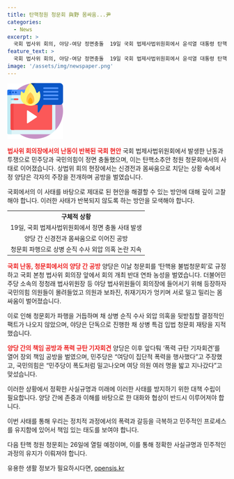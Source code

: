 ```yaml
---
title: 탄핵청원 청문회 與野 몸싸움...尹
categories:
  - News
excerpt: >
  국회 법사위 회의, 야당-여당 정면충돌  19일 국회 법제사법위원회에서 윤석열 대통령 탄핵 청원 관련 청문회 진행 중 야당과 여당의 충돌이 발생했다. 몸싸움과 고성 등 끔찍한 국회 내 갈등이 끊이지 않았는데, 청문회는 파행을 거듭한 끝에 진행됐다. 다음 탄핵 청원 청문회는 26일 예정돼 있다. 함정적인 국회 상황이 독자들의 이목을 끌 것으로 보인다.
feature_text: >
  국회 법사위 회의, 야당-여당 정면충돌  19일 국회 법제사법위원회에서 윤석열 대통령 탄핵 청원 관련 청문회 진행 중 야당과 여당의 충돌이 발생했다. 몸싸움과 고성 등 끔찍한 국회 내 갈등이 끊이지 않았는데, 청문회는 파행을 거듭한 끝에 진행됐다. 다음 탄핵 청원 청문회는 26일 예정돼 있다. 함정적인 국회 상황이 독자들의 이목을 끌 것으로 보인다.
image: '/assets/img/newspaper.png'
---
```


<p><img src="/assets/img/news.png" alt="rentncar 속보" /></p>

<p><b><span style="color: #ee2323;">법사위 회의장에서의 난동이 반복된 국회 현안</span></b>
국회 법제사법위원회에서 발생한 난동과 투쟁으로 민주당과 국민의힘이 정면 충돌했으며, 이는 탄핵소추안 청원 청문회에서의 사태로 이어졌습니다. 상법위 회의 현장에서는 신경전과 몸싸움으로 치닫는 상황 속에서 정 양당은 각자의 주장을 전개하며 공방을 벌였습니다. </p>

<p data-ke-size="size16">국회에서의 이 사태를 바탕으로 제대로 된 현안을 해결할 수 있는 방안에 대해 깊이 고찰해야 합니다. 이러한 사태가 반복되지 않도록 하는 방안을 모색해야 합니다.</p>

<table>
  <tr>
    <td style="text-align: center; height: 17px;"><b>구체적 상황</b></td>
  </tr>
  <tr>
    <td style="text-align: center; height: 17px;">19일, 국회 법제사법위원회에서 정면 충돌 사태 발생</td>
  </tr>
  <tr>
    <td style="text-align: center; height: 17px;">양당 간 신경전과 몸싸움으로 이어진 공방</td>
  </tr>
  <tr>
    <td style="text-align: center; height: 17px;">청문회 파행으로 상병 순직 수사 외압 의혹 논란 지속</td>
  </tr>
</table>

<p><b><span style="color: #ee2323;">국회 난동, 청문회에서의 양당 간 공방</span></b>
양당은 이날 청문회를 ‘탄핵용 불법청문회’로 규정하고 국회 본청 법사위 회의장 앞에서 회의 개최 반대 연좌 농성을 벌였습니다. 더불어민주당 소속의 정청래 법사위원장 등 야당 법사위원들이 회의장에 들어서기 위해 등장하자 국민의힘 의원들이 몰려들었고 의원과 보좌진, 취재기자가 엉키며 서로 밀고 밀리는 몸싸움이 벌어졌습니다. </p>

<p data-ke-size="size16">이로 인해 청문회가 파행을 거듭하며 채 상병 순직 수사 외압 의혹을 뒷받침할 결정적인 팩트가 나오지 않았으며, 야당은 단독으로 진행한 채 상병 특검 입법 청문회 재탕을 지적했습니다.</p>

<p><b><span style="color: #ee2323;">양당 간의 책임 공방과 폭력 규탄 기자회견</span></b>
양당은 이후 앞다퉈 ‘폭력 규탄 기자회견’를 열어 장외 책임 공방을 벌였으며, 민주당은 “여당이 집단적 폭력을 행사했다”고 주장했고, 국민의힘은 “민주당이 폭도처럼 밀고나오며 여당 의원 여러 명을 밟고 지나갔다”고 맞섰습니다.</p>

<p data-ke-size="size16">이러한 상황에서 정확한 사실규명과 미래에 이러한 사태를 방지하기 위한 대책 수립이 필요합니다. 양당 간에 존중과 이해를 바탕으로 한 대화와 협상이 반드시 이루어져야 합니다.</p>

<p>이번 사태를 통해 우리는 정치적 과정에서의 폭력과 갈등을 극복하고 민주적인 프로세스를 유지함에 있어서 책임 있는 태도를 보여야 합니다.</p>

<p>다음 탄핵 청원 청문회는 26일에 열릴 예정이며, 이를 통해 정확한 사실규명과 민주적인 과정의 유지가 이뤄져야 합니다.</p>
유용한 생활 정보가 필요하시다면, <a href="https://opensis.kr" rel="dofollow">opensis.kr</a>


